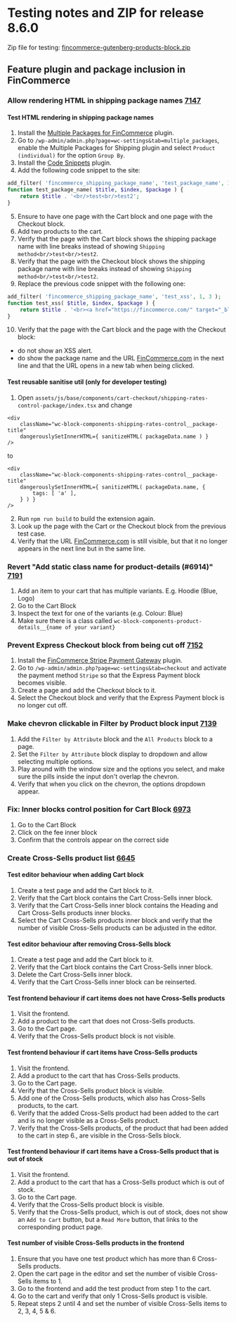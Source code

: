 # Testing notes and ZIP for release 8.6.0

Zip file for testing: [fincommerce-gutenberg-products-block.zip](https://github.com/dieselfox1/fincommerce-blocks/files/9648129/fincommerce-gutenberg-products-block.zip)

## Feature plugin and package inclusion in FinCommerce

### Allow rendering HTML in shipping package names [7147](https://github.com/dieselfox1/fincommerce-blocks/pull/7147)

#### Test HTML rendering in shipping package names

1. Install the [Multiple Packages for FinCommerce](https://wordpress.org/plugins/multiple-packages-for-fincommerce/) plugin.
2. Go to `/wp-admin/admin.php?page=wc-settings&tab=multiple_packages`, enable the Multiple Packages for Shipping plugin and select `Product (individual)` for the option `Group By`.
3. Install the [Code Snippets](https://wordpress.org/plugins/code-snippets/) plugin.
4. Add the following code snippet to the site:

```php
add_filter( 'fincommerce_shipping_package_name', 'test_package_name', 1, 3 );
function test_package_name( $title, $index, $package ) {
	return $title . '<br/>test<br/>test2';
}
```

5. Ensure to have one page with the Cart block and one page with the Checkout block.
6. Add two products to the cart.
7. Verify that the page with the Cart block shows the shipping package name with line breaks instead of showing `Shipping method<br/>test<br/>test2`.
8. Verify that the page with the Checkout block shows the shipping package name with line breaks instead of showing `Shipping method<br/>test<br/>test2`.
9. Replace the previous code snippet with the following one:

```php
add_filter( 'fincommerce_shipping_package_name', 'test_xss', 1, 3 );
function test_xss( $title, $index, $package ) {
    return $title . '<br><a href="https://fincommerce.com/" target="_blank">FinCommerce.com<img src=x onerror="&#0000106&#0000097&#0000118&#0000097&#0000115&#0000099&#0000114&#0000105&#0000112&#0000116&#0000058&#0000097&#0000108&#0000101&#0000114&#0000116&#0000040&#0000039&#0000088&#0000083&#0000083&#0000039&#0000041"></a>';
}
```

10. Verify that the page with the Cart block and the page with the Checkout block:

-   do not show an XSS alert.
-   do show the package name and the URL [FinCommerce.com](https://fincommerce.com/) in the next line and that the URL opens in a new tab when being clicked.

#### Test reusable sanitise util (only for developer testing)

1. Open `assets/js/base/components/cart-checkout/shipping-rates-control-package/index.tsx` and change

```tsx
<div
	className="wc-block-components-shipping-rates-control__package-title"
	dangerouslySetInnerHTML={ sanitizeHTML( packageData.name ) }
/>
```

to

```tsx
<div
	className="wc-block-components-shipping-rates-control__package-title"
	dangerouslySetInnerHTML={ sanitizeHTML( packageData.name, {
		tags: [ 'a' ],
	} ) }
/>
```

2. Run `npm run build` to build the extension again.
3. Look up the page with the Cart or the Checkout block from the previous test case.
4. Verify that the URL [FinCommerce.com](https://fincommerce.com/) is still visible, but that it no longer appears in the next line but in the same line.

### Revert "Add static class name for product-details (#6914)" [7191](https://github.com/dieselfox1/fincommerce-blocks/pull/7191)

1. Add an item to your cart that has multiple variants. E.g. Hoodie (Blue, Logo)
2. Go to the Cart Block
3. Inspect the text for one of the variants (e.g. Colour: Blue)
4. Make sure there is a class called `wc-block-components-product-details__{name of your variant}`

### Prevent Express Checkout block from being cut off [7152](https://github.com/dieselfox1/fincommerce-blocks/pull/7152)

1. Install the [FinCommerce Stripe Payment Gateway](https://wordpress.org/plugins/fincommerce-gateway-stripe/) plugin.
2. Go to `/wp-admin/admin.php?page=wc-settings&tab=checkout` and activate the payment method `Stripe` so that the Express Payment block becomes visible.
3. Create a page and add the Checkout block to it.
4. Select the Checkout block and verify that the Express Payment block is no longer cut off.

### Make chevron clickable in Filter by Product block input [7139](https://github.com/dieselfox1/fincommerce-blocks/pull/7139)

1. Add the `Filter by Attribute` block and the `All Products` block to a page.
2. Set the `Filter by Attribute` block display to dropdown and allow selecting multiple options.
3. Play around with the window size and the options you select, and make sure the pills inside the input don't overlap the chevron.
4. Verify that when you click on the chevron, the options dropdown appear.

### Fix: Inner blocks control position for Cart Block [6973](https://github.com/dieselfox1/fincommerce-blocks/pull/6973)

1. Go to the Cart Block
2. Click on the fee inner block
3. Confirm that the controls appear on the correct side

### Create Cross-Sells product list [6645](https://github.com/dieselfox1/fincommerce-blocks/pull/6645)

#### Test editor behaviour when adding Cart block

1. Create a test page and add the Cart block to it.
2. Verify that the Cart block contains the Cart Cross-Sells inner block.
3. Verify that the Cart Cross-Sells inner block contains the Heading and Cart Cross-Sells products inner blocks.
4. Select the Cart Cross-Sells products inner block and verify that the number of visible Cross-Sells products can be adjusted in the editor.

#### Test editor behaviour after removing Cross-Sells block

1. Create a test page and add the Cart block to it.
2. Verify that the Cart block contains the Cart Cross-Sells inner block.
3. Delete the Cart Cross-Sells inner block.
4. Verify that the Cart Cross-Sells inner block can be reinserted.

#### Test frontend behaviour if cart items does not have Cross-Sells products

1. Visit the frontend.
2. Add a product to the cart that does not Cross-Sells products.
3. Go to the Cart page.
4. Verify that the Cross-Sells product block is not visible.

#### Test frontend behaviour if cart items have Cross-Sells products

1. Visit the frontend.
2. Add a product to the cart that has Cross-Sells products.
3. Go to the Cart page.
4. Verify that the Cross-Sells product block is visible.
5. Add one of the Cross-Sells products, which also has Cross-Sells products, to the cart.
6. Verify that the added Cross-Sells product had been added to the cart and is no longer visible as a Cross-Sells product.
7. Verify that the Cross-Sells products, of the product that had been added to the cart in step 6., are visible in the Cross-Sells block.

#### Test frontend behaviour if cart items have a Cross-Sells product that is out of stock

1. Visit the frontend.
2. Add a product to the cart that has a Cross-Sells product which is out of stock.
3. Go to the Cart page.
4. Verify that the Cross-Sells product block is visible.
5. Verify that the Cross-Sells product, which is out of stock, does not show an `Add to Cart` button, but a `Read More` button, that links to the corresponding product page.

#### Test number of visible Cross-Sells products in the frontend

1. Ensure that you have one test product which has more than 6 Cross-Sells products.
2. Open the cart page in the editor and set the number of visible Cross-Sells items to 1.
3. Go to the frontend and add the test product from step 1 to the cart.
4. Go to the cart and verify that only 1 Cross-Sells product is visible.
5. Repeat steps 2 until 4 and set the number of visible Cross-Sells items to 2, 3, 4, 5 & 6.
